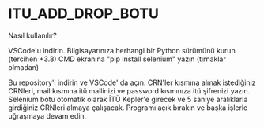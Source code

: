 ﻿# ITU_ADD_DROP_BOTU


Nasıl kullanılır?

VSCode'u indirin.
Bilgisayarınıza herhangi bir Python sürümünü kurun (tercihen +3.8)
CMD ekranına "pip install selenium" yazın (tırnaklar olmadan)

Bu repository'i indirin ve VSCode' da açın.
CRN'ler kısmına almak istediğiniz CRNleri, mail kısmına itü mailinizi ve password kısmınıza itü şifrenizi yazın.
Selenium botu otomatik olarak İTÜ Kepler'e girecek ve 5 saniye aralıklarla girdiğiniz CRNleri almaya çalışacak.
Programı açık bırakın ve başka işlerle uğraşmaya devam edin.
